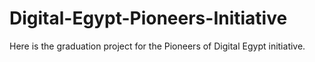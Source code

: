 # Digital-Egypt-Pioneers-Initiative
Here is the graduation project for the Pioneers of Digital Egypt initiative.
